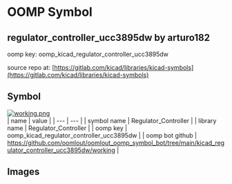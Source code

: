 # OOMP Symbol  
## regulator_controller_ucc3895dw  by arturo182  
  
oomp key: oomp_kicad_regulator_controller_ucc3895dw  
  
source repo at: [https://gitlab.com/kicad/libraries/kicad-symbols](https://gitlab.com/kicad/libraries/kicad-symbols)  
## Symbol  
  
[![working.png](working_600.png)](working.png)  
| name | value | 
| --- | --- | 
| symbol name | Regulator_Controller | 
| library name | Regulator_Controller | 
| oomp key | oomp_kicad_regulator_controller_ucc3895dw | 
| oomp bot github | https://github.com/oomlout/oomlout_oomp_symbol_bot/tree/main/kicad_regulator_controller_ucc3895dw/working | 
## Images  
